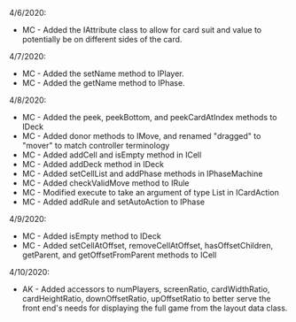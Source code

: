 4/6/2020:
* MC - Added the IAttribute class to allow for card suit and value to potentially be on different sides of the card.

4/7/2020:
* MC - Added the setName method to IPlayer.
* MC - Added the getName method to IPhase.

4/8/2020:
* MC - Added the peek, peekBottom, and peekCardAtIndex methods to IDeck
* MC - Added donor methods to IMove, and renamed "dragged" to "mover" to match controller terminology
* MC - Added addCell and isEmpty method in ICell
* MC - Added addDeck method in IDeck
* MC - Added setCellList and addPhase methods in IPhaseMachine
* MC - Added checkValidMove method to IRule
* MC - Modified execute to take an argument of type List<ICell> in ICardAction
* MC - Added addRule and setAutoAction to IPhase

4/9/2020:
* MC - Added isEmpty method to IDeck
* MC - Added setCellAtOffset, removeCellAtOffset, hasOffsetChildren, getParent, and getOffsetFromParent methods to ICell

4/10/2020:
* AK - Added accessors to numPlayers, screenRatio, cardWidthRatio, cardHeightRatio, downOffsetRatio, upOffsetRatio to
better serve the front end's needs for displaying the full game from the layout data class.